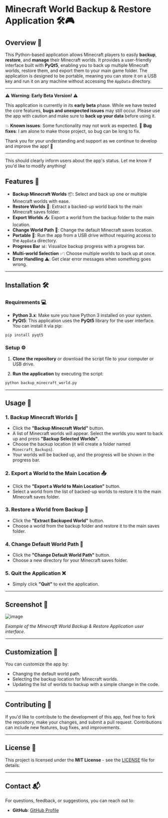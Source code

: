 # **Minecraft World Backup & Restore Application** 🛠️🎮

## **Overview** 📝

This Python-based application allows Minecraft players to easily **backup**, **restore**, and **manage** their Minecraft worlds. It provides a user-friendly interface built with **PyQt5**, enabling you to back up multiple Minecraft worlds, restore them, and export them to your main game folder. The application is designed to be portable, meaning you can store it on a USB key and run it on any machine without accessing the `AppData` directory.

---

⚠️ **Warning: Early Beta Version!** ⚠️

This application is currently in its **early beta** phase. While we have tested the core features, **bugs and unexpected issues** may still occur. Please use the app with caution and make sure to **back up your data** before using it.

💥 **Known issues**: Some functionality may not work as expected. 
🔧 **Bug fixes**: I am alone to make those project, so bug can be long to fix.

Thank you for your understanding and support as we continue to develop and improve the app! 🙏

---

This should clearly inform users about the app's status. Let me know if you'd like to modify anything!

## **Features** 🌟

- **Backup Minecraft Worlds** 📦: Select and back up one or multiple Minecraft worlds with ease.
- **Restore Worlds** 🔄: Extract a backed-up world back to the main Minecraft saves folder.
- **Export Worlds** 📤: Export a world from the backup folder to the main location.
- **Change World Path** 🔧: Change the default Minecraft saves location.
- **Portable** 💼: Run the app from a USB drive without requiring access to the `AppData` directory.
- **Progress Bar** 📊: Visualize backup progress with a progress bar.
- **Multi-world Selection** ✅: Choose multiple worlds to back up at once.
- **Error Handling** ⚠️: Get clear error messages when something goes wrong.

---

## **Installation** 🛠️

### **Requirements** 💻

- **Python 3.x**: Make sure you have Python 3 installed on your system.
- **PyQt5**: This application uses the **PyQt5** library for the user interface. You can install it via pip:

```bash
pip install pyqt5
```

### **Setup** ⚙️

1. **Clone the repository** or download the script file to your computer or USB drive.
   
2. **Run the application** by executing the script:

```bash
python backup_minecraft_world.py
```

---

## **Usage** 📖

### **1. Backup Minecraft Worlds** 💾

- Click the **"Backup Minecraft World"** button.
- A list of Minecraft worlds will appear. Select the worlds you want to back up and press **"Backup Selected Worlds"**.
- Choose the backup location (it will create a folder named `Minecraft_Backups`).
- Your worlds will be backed up, and the progress will be shown in the progress bar.

### **2. Export a World to the Main Location** 📤

- Click the **"Export a World to Main Location"** button.
- Select a world from the list of backed-up worlds to restore it to the main Minecraft saves folder.

### **3. Restore a World from Backup** 🔄

- Click the **"Extract Backuped World"** button.
- Choose a world from the backup folder and restore it to the main saves folder.

### **4. Change Default World Path** 🔧

- Click the **"Change Default World Path"** button.
- Choose a new directory for your Minecraft saves folder.

### **5. Quit the Application** ❌

- Simply click **"Quit"** to exit the application.

---

## **Screenshot** 📸

![image](https://github.com/user-attachments/assets/b6d62d07-6dd7-4dc6-91c2-415d37bf609c)


*Example of the Minecraft World Backup & Restore Application user interface.*

---

## **Customization** 🎨

You can customize the app by:

- Changing the default world path.
- Selecting the backup location for Minecraft worlds.
- Updating the list of worlds to backup with a simple change in the code.

---

## **Contributing** 🤝

If you'd like to contribute to the development of this app, feel free to fork the repository, make your changes, and submit a pull request. Contributions can include new features, bug fixes, and improvements.

---

## **License** 📜

This project is licensed under the **MIT License** - see the [LICENSE](LICENSE) file for details.

---

## **Contact** 📬

For questions, feedback, or suggestions, you can reach out to:

- **GitHub**: [GitHub Profile](https://github.com/Mike4947)
